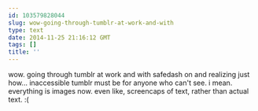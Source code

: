 ```yaml
---
id: 103579828044
slug: wow-going-through-tumblr-at-work-and-with
type: text
date: 2014-11-25 21:16:12 GMT
tags: []
title: ''
---
```


wow. going through tumblr at work and with safedash on and realizing just how... inaccessible tumblr must be for anyone who can't see. i mean. everything is images now. even like, screencaps of text, rather than actual text. :(